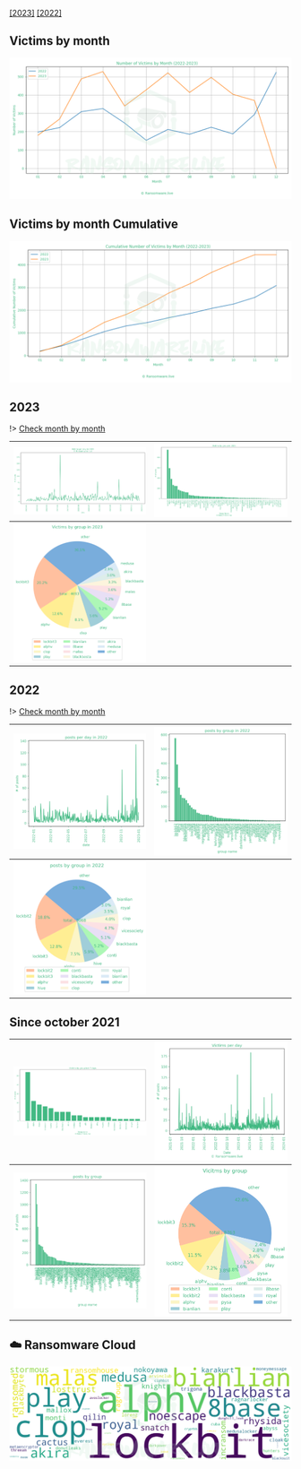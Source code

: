 [[2023]](stats?id=_2023) [[2022]](stats?id=_2022)


## Victims by month
![](graphs/victims_by_month.png)


## Victims by month Cumulative 
![](graphs/victims_by_month_cumulative.png)


## 2023

!> [Check month by month](stats2023.md)


 | ![](graphs/postsbyday2023.png) | ![](graphs/postsbygroup2023.png) |
 |---|---|
 | ![](graphs/grouppie2023.png) | | 



## 2022

!> [Check month by month](stats2022.md)


| ![](graphs/postsbyday2022.png) | ![](graphs/postsbygroup2022.png) |
|---|---|
| ![](graphs/grouppie2022.png) | | 



## Since october 2021


| ![](graphs/postsbygroup7days.png) | ![](graphs/postsbyday.png) |
|---|---|
| ![](graphs/postsbygroup.png) | ![](graphs/grouppie.png) |


## ☁️ Ransomware Cloud 

![](ransomwarecloud.png)
